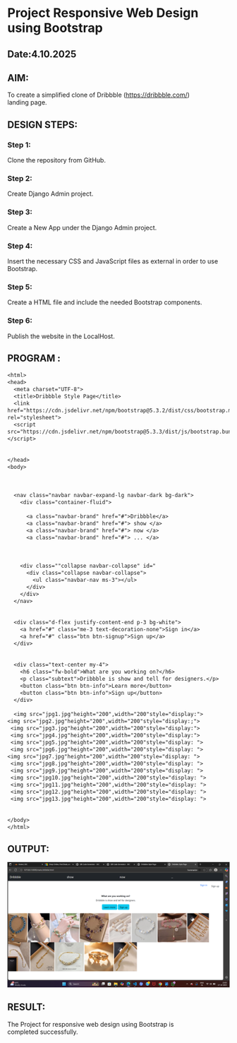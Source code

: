 # Project Responsive Web Design using Bootstrap
## Date:4.10.2025

## AIM:
To create a simplified clone of Dribbble (https://dribbble.com/) landing page.


## DESIGN STEPS:

### Step 1:
Clone the repository from GitHub.

### Step 2:
Create Django Admin project.

### Step 3:
Create a New App under the Django Admin project.

### Step 4:
Insert the necessary CSS and JavaScript files as external in order to use Bootstrap.

### Step 5:
Create a HTML file and include the needed Bootstrap components.

### Step 6:
Publish the website in the LocalHost.

## PROGRAM :
```
<html>
<head>
  <meta charset="UTF-8">
  <title>Dribbble Style Page</title>
  <link href="https://cdn.jsdelivr.net/npm/bootstrap@5.3.2/dist/css/bootstrap.min.css" rel="stylesheet">
  <script src="https://cdn.jsdelivr.net/npm/bootstrap@5.3.3/dist/js/bootstrap.bundle.min.js"></script>


</head>
<body>
  

  
  <nav class="navbar navbar-expand-lg navbar-dark bg-dark">
    <div class="container-fluid">
      
      <a class="navbar-brand" href="#">Dribbble</a>
      <a class="navbar-brand" href="#"> show </a>
      <a class="navbar-brand" href="#"> now </a>
      <a class="navbar-brand" href="#"> ... </a>
      
   
    
    <div class=""collapse navbar-collapse" id="
      <div class="collapse navbar-collapse">
        <ul class="navbar-nav ms-3"></ul>
      </div>
    </div>
  </nav>

  
  <div class="d-flex justify-content-end p-3 bg-white">
    <a href="#" class="me-3 text-decoration-none">Sign in</a>
    <a href="#" class="btn btn-signup">Sign up</a>
  </div>

  
  <div class="text-center my-4">
    <h6 class="fw-bold">What are you working on?</h6>
    <p class="subtext">Dribbble is show and tell for designers.</p>
    <button class="btn btn-info">Learn more</button>
    <button class="btn btn-info">Sign up</button>
  </div>

  <img src="jpg1.jpg"height="200",width="200"style="display:">
<img src="jpg2.jpg"height="200",width="200"style="display:;">
 <img src="jpg3.jpg"height="200",width="200"style="display:">
 <img src="jpg4.jpg"height="200",width="200"style="display:">
 <img src="jpg5.jpg"height="200",width="200"style="display: ">
 <img src="jpg6.jpg"height="200",width="200"style="display: ">
<img src="jpg7.jpg"height="200",width="200"style="display: ">
 <img src="jpg8.jpg"height="200",width="200"style="display: ">
 <img src="jpg9.jpg"height="200",width="200"style="display: ">
 <img src="jpg10.jpg"height="200",width="200"style="display: ">
 <img src="jpg11.jpg"height="200",width="200"style="display: ">
 <img src="jpg12.jpg"height="200",width="200"style="display: ">
 <img src="jpg13.jpg"height="200",width="200"style="display: ">


</body>
</html>

```

## OUTPUT:
![alt text](<Screenshot (88).png>)

## RESULT:
The Project for responsive web design using Bootstrap is completed successfully.